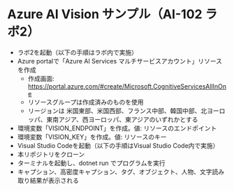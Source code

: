 # Azure AI Vision サンプル（AI-102 ラボ2）

- ラボ2を起動（以下の手順はラボ内で実施）
- Azure portalで「Azure AI Services マルチサービスアカウント」リソースを作成
  - 作成画面: https://portal.azure.com/#create/Microsoft.CognitiveServicesAllInOne
  - リソースグループは作成済みのものを使用
  - リージョンは 米国東部、米国西部、フランス中部、韓国中部、北ヨーロッパ、東南アジア、西ヨーロッパ、東アジアのいずれかとする
- 環境変数「VISION_ENDPOINT」を作成。値: リソースのエンドポイント
- 環境変数「VISION_KEY」を作成。値: リソースのキー
- Visual Studio Codeを起動（以下の手順はVisual Studio Code内で実施）
- 本リポジトリをクローン
- ターミナルを起動し、dotnet run でプログラムを実行
- キャプション、高密度キャプション、タグ、オブジェクト、人物、文字読み取り結果が表示される
